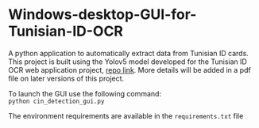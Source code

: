 # Windows-desktop-GUI-for-Tunisian-ID-OCR
A python application to automatically extract data from Tunisian ID cards.
This project is built using the Yolov5 model developed for the Tunisian ID OCR web application project, [repo link](https://github.com/Hmzbo/Tunisian-ID-OCR).
More details will be added in a pdf file on later versions of this project.

To launch the GUI use the following command:\
`python cin_detection_gui.py`

The environment requirements are available in the `requirements.txt` file
